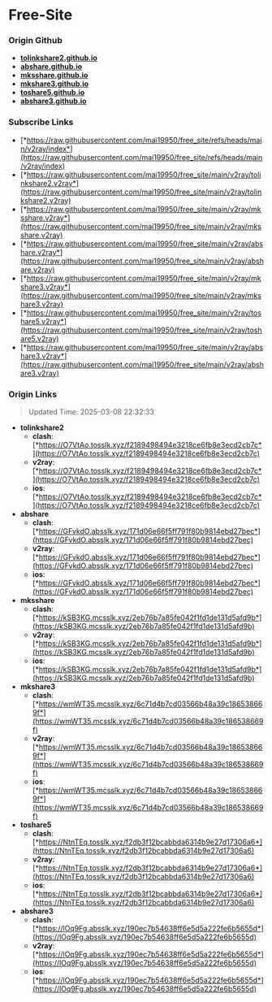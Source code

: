 # Free-Site

### Origin Github

- [**tolinkshare2.github.io**](https://github.com/tolinkshare2/tolinkshare2.github.io)
- [**abshare.github.io**](https://github.com/abshare/abshare.github.io)
- [**mksshare.github.io**](https://github.com/mksshare/mksshare.github.io)
- [**mkshare3.github.io**](https://github.com/mkshare3/mkshare3.github.io)
- [**toshare5.github.io**](https://github.com/toshare5/toshare5.github.io)
- [**abshare3.github.io**](https://github.com/abshare3/abshare3.github.io)

### Subscribe Links

- [*https://raw.githubusercontent.com/mai19950/free_site/refs/heads/main/v2ray/index*](https://raw.githubusercontent.com/mai19950/free_site/refs/heads/main/v2ray/index)
- [*https://raw.githubusercontent.com/mai19950/free_site/main/v2ray/tolinkshare2.v2ray*](https://raw.githubusercontent.com/mai19950/free_site/main/v2ray/tolinkshare2.v2ray)
- [*https://raw.githubusercontent.com/mai19950/free_site/main/v2ray/mksshare.v2ray*](https://raw.githubusercontent.com/mai19950/free_site/main/v2ray/mksshare.v2ray)
- [*https://raw.githubusercontent.com/mai19950/free_site/main/v2ray/abshare.v2ray*](https://raw.githubusercontent.com/mai19950/free_site/main/v2ray/abshare.v2ray)
- [*https://raw.githubusercontent.com/mai19950/free_site/main/v2ray/mkshare3.v2ray*](https://raw.githubusercontent.com/mai19950/free_site/main/v2ray/mkshare3.v2ray)
- [*https://raw.githubusercontent.com/mai19950/free_site/main/v2ray/toshare5.v2ray*](https://raw.githubusercontent.com/mai19950/free_site/main/v2ray/toshare5.v2ray)
- [*https://raw.githubusercontent.com/mai19950/free_site/main/v2ray/abshare3.v2ray*](https://raw.githubusercontent.com/mai19950/free_site/main/v2ray/abshare3.v2ray)

### Origin Links

> Updated Time: 2025-03-08 22:32:33

- **tolinkshare2**
  - **clash**: [*https://O7VtAo.tosslk.xyz/f2189498494e3218ce6fb8e3ecd2cb7c*](https://O7VtAo.tosslk.xyz/f2189498494e3218ce6fb8e3ecd2cb7c)
  - **v2ray**: [*https://O7VtAo.tosslk.xyz/f2189498494e3218ce6fb8e3ecd2cb7c*](https://O7VtAo.tosslk.xyz/f2189498494e3218ce6fb8e3ecd2cb7c)
  - **ios**: [*https://O7VtAo.tosslk.xyz/f2189498494e3218ce6fb8e3ecd2cb7c*](https://O7VtAo.tosslk.xyz/f2189498494e3218ce6fb8e3ecd2cb7c)
- **abshare**
  - **clash**: [*https://GFvkdO.absslk.xyz/171d06e66f5ff791f80b9814ebd27bec*](https://GFvkdO.absslk.xyz/171d06e66f5ff791f80b9814ebd27bec)
  - **v2ray**: [*https://GFvkdO.absslk.xyz/171d06e66f5ff791f80b9814ebd27bec*](https://GFvkdO.absslk.xyz/171d06e66f5ff791f80b9814ebd27bec)
  - **ios**: [*https://GFvkdO.absslk.xyz/171d06e66f5ff791f80b9814ebd27bec*](https://GFvkdO.absslk.xyz/171d06e66f5ff791f80b9814ebd27bec)
- **mksshare**
  - **clash**: [*https://kSB3KG.mcsslk.xyz/2eb76b7a85fe042f1fd1de131d5afd9b*](https://kSB3KG.mcsslk.xyz/2eb76b7a85fe042f1fd1de131d5afd9b)
  - **v2ray**: [*https://kSB3KG.mcsslk.xyz/2eb76b7a85fe042f1fd1de131d5afd9b*](https://kSB3KG.mcsslk.xyz/2eb76b7a85fe042f1fd1de131d5afd9b)
  - **ios**: [*https://kSB3KG.mcsslk.xyz/2eb76b7a85fe042f1fd1de131d5afd9b*](https://kSB3KG.mcsslk.xyz/2eb76b7a85fe042f1fd1de131d5afd9b)
- **mkshare3**
  - **clash**: [*https://wmWT35.mcsslk.xyz/6c71d4b7cd03566b48a39c186538669f*](https://wmWT35.mcsslk.xyz/6c71d4b7cd03566b48a39c186538669f)
  - **v2ray**: [*https://wmWT35.mcsslk.xyz/6c71d4b7cd03566b48a39c186538669f*](https://wmWT35.mcsslk.xyz/6c71d4b7cd03566b48a39c186538669f)
  - **ios**: [*https://wmWT35.mcsslk.xyz/6c71d4b7cd03566b48a39c186538669f*](https://wmWT35.mcsslk.xyz/6c71d4b7cd03566b48a39c186538669f)
- **toshare5**
  - **clash**: [*https://NtnTEq.tosslk.xyz/f2db3f12bcabbda6314b9e27d17306a6*](https://NtnTEq.tosslk.xyz/f2db3f12bcabbda6314b9e27d17306a6)
  - **v2ray**: [*https://NtnTEq.tosslk.xyz/f2db3f12bcabbda6314b9e27d17306a6*](https://NtnTEq.tosslk.xyz/f2db3f12bcabbda6314b9e27d17306a6)
  - **ios**: [*https://NtnTEq.tosslk.xyz/f2db3f12bcabbda6314b9e27d17306a6*](https://NtnTEq.tosslk.xyz/f2db3f12bcabbda6314b9e27d17306a6)
- **abshare3**
  - **clash**: [*https://lOq9Fg.absslk.xyz/190ec7b54638ff6e5d5a222fe6b5655d*](https://lOq9Fg.absslk.xyz/190ec7b54638ff6e5d5a222fe6b5655d)
  - **v2ray**: [*https://lOq9Fg.absslk.xyz/190ec7b54638ff6e5d5a222fe6b5655d*](https://lOq9Fg.absslk.xyz/190ec7b54638ff6e5d5a222fe6b5655d)
  - **ios**: [*https://lOq9Fg.absslk.xyz/190ec7b54638ff6e5d5a222fe6b5655d*](https://lOq9Fg.absslk.xyz/190ec7b54638ff6e5d5a222fe6b5655d)

